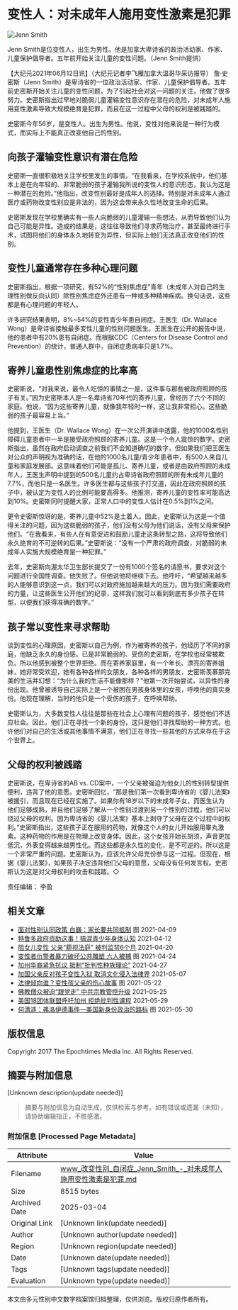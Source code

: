 # 变性人：对未成年人施用变性激素是犯罪

![Jenn Smith](https://i.epochtimes.com/assets/uploads/2021/06/id13018943-Jenn-Smith.png)

Jenn Smith是位变性人，出生为男性。他是加拿大卑诗省的政治活动家、作家、儿童保护倡导者。五年前开始关注儿童的变性问题。（Jenn Smith提供）

【大纪元2021年06月12日讯】（大纪元记者李飞雁加拿大温哥华采访报导） 詹·史密斯（Jenn Smith）是卑诗省的一位政治活动家、作家、儿童保护倡导者。五年前史密斯开始关注儿童的变性问题，为了引起社会对这一问题的关注，他做了很多努力。史密斯指出过早地对脆弱儿童灌输变性意识存在潜在的危险，对未成年人施用变性激素导致大规模绝育是犯罪，而且在这一过程中父母的权利是被践踏的。

史密斯今年56岁，是变性人。出生为男性。他说，变性对他来说是一种行为模式，而实际上不能真正改变他自己的性别。

## 向孩子灌输变性意识有潜在危险

史密斯一直很积极地关注学校里发生的事情，“在我看来，在学校系统中，他们基本上是在向年轻的、非常脆弱的孩子灌输我所说的变性人的意识形态，我认为这是一种潜在的危险。”他指出，改变性别最好是成年人的选择。特别是对未成年人通过医疗或药物改变性别应是非法的，因为这会带来永久性地改变生命的后果。

史密斯发现在学校里确实有一些人向脆弱的儿童灌输一些想法，从而导致他们认为自己可能是异性。造成的结果是，这往往导致他们寻求药物治疗，甚至最终进行手术，试图将他们的身体永久地转变为异性，但实际上他们无法真正改变他们的性别。

## 变性儿童通常存在多种心理问题

史密斯指出，根据一项研究，有52%的“性别焦虑症”青年（未成年人对自己的生理性别做反向认同）除性别焦虑症外还患有一种或多种精神疾病。换句话说，这些都是有心理问题的年轻人。

许多研究结果表明，8%~54%的变性青少年患自闭症。王医生（Dr. Wallace Wong）是卑诗省接触最多变性儿童的性别问题医生。王医生在公开的报告中说，他的患者中有20%患有自闭症。而根据CDC（Centers for Disease Control and Prevention）的统计，普通人群中，自闭症患病率只是1.7%。

## 寄养儿童患性别焦虑症的比率高

史密斯说，“对我来说，最令人吃惊的事情之一是，这件事与那些被政府照顾的孩子有关。”因为史密斯本人是一名卑诗省70年代的寄养儿童，曾经历了六个不同的家庭。他说，“因为这些寄养儿童，就像我年轻时一样，这让我非常担心。这些脆弱的孩子最容易上当。”

他提到，王医生（Dr. Wallace Wong）在一次公开演讲中透露，他的1000名性别障碍儿童患者中一半是接受政府照顾的寄养儿童。这是一个令人震惊的数字。史密斯指出，虽然在政府启动调查之前我们不会知道确切的数字，但如果我们把王医生对公众的声明视为准确的话，在他的1000名儿童/青少年患者中，有500人来自儿童和家庭发展部。这意味着他们可能是孤儿、寄养儿童，或者是由政府照顾的未成年人，王医生声明中提到的500名儿童约占卑诗省政府照顾的所有未成年儿童的7.7%，而他只是一名医生。许多医生都与这些孩子打交道，因此在政府照顾的孩子中，被认定为变性人的比例可能要高得多。他推测，寄养儿童的变性率可能高达到10%。史密斯同时提醒大家，正常人口中的变性人估计在0.5%到1%之间。

更令史密斯惊讶的是，寄养儿童中52%是土着人。因此，史密斯认为这是一个值得关注的问题，因为这些脆弱的孩子，他们没有父母为他们说话，没有父母来保护他们。“在我看来，有些人在有意促进和鼓励儿童走这条转型之路，这将导致他们永久绝育的不可逆转的后果。”史密斯说：“没有一个严肃的政府调查，对脆弱的未成年人实施大规模绝育是一种犯罪。”

去年，史密斯向渥太华卫生部长提交了一份有1000个签名的请愿书，要求对这个问题进行全国性调查。他失败了。但他说他将继续下去。他呼吁，“希望越来越多的人能够意识到这一点，我们可以对政府施加越来越大的压力。因为我们需要政府的力量，让这些医生公开他们的纪录，这样我们就可以看到到底有多少孩子在转型，以便我们获得准确的数字。”

## 孩子常以变性来寻求帮助

谈到变性的心理原因，史密斯以自己为例，作为被寄养的孩子，他经历了不同的家庭，他缺乏永久的身份感。已是非常脆弱的、受伤的史密斯，在学校也经常被欺负。所以他感到被整个世界拒绝。而在寄养家庭里，有一个年长、漂亮的寄养姐妹，她非常受欢迎，她有各种各样的女朋友，各种各样的男朋友，史密斯羡慕那完美的生活并幻想：“为什么我的生活不能像那样？”他第一次开始尝试，以异性的身份出现。他曾被诱导自己实际上是一个被困在男孩身体里的女孩，呼唤他的真实身份。他现在理解，当时的他只是一个受伤的孩子，在呼唤帮助。

史密斯认为，大多数变性人往往是那些在社会上心理有问题的孩子，感觉他们不适应社会。因此，他们正在寻找一个新的身份，这只是他们寻找帮助的一种方式。也许他们对自己的生活或其他事情不满意，他们正在寻找一些其他的方式来存在于这个世界上。

## 父母的权利被践踏

史密斯说，在卑诗省的AB vs. CD案中，一个父亲被强迫为他女儿的性别转型提供便利，违背了他的意愿。史密斯回忆，“那是我们第一次看到卑诗省的《婴儿法案》被援引，而且现在已经在实施了。如果你有18岁以下的未成年子女，而医生认为他们足够成熟，并且他们足够了解从一个性别过渡到另一个性别的过程，他们可以绕过父母的权利。因为卑诗省的《婴儿法案》基本上剥夺了父母在这个过程中的权利。”史密斯指出，这些孩子正在服用的药物，就像这个人的女儿开始服用睾丸激素。这种药物的作用是在物理上改变身体。因此，这个女孩开始长胡须，声音更加低沉，外表变得越来越男性化。而这些都是永久性的变化，是不可逆的。所以这是一个非常严重的问题。史密斯认为，应该允许父母充份参与这一过程。但现在，根据《婴儿法案》，如果孩子决定违背他们父母的意愿，父母没有任何发言权。史密斯认为这是对父母权利的攻击和践踏。◇

责任编辑： 李盈

## 相关文章

- [面对性别认同政策 白巍：家长要共同抵制](https://www.epochtimes.com/gb/21/4/8/n12867728.htm) 图 2021-04-09
- [特鲁多政府资助这事！搞混青少年身体认知](https://www.epochtimes.com/gb/21/4/11/n12873105.htm) 2021-04-12
- [阻女儿变性 父亲“藐视法庭” 被判监禁6个月](https://www.epochtimes.com/gb/21/4/20/n12891655.htm) 2021-04-20
- [变性者仇警者暴力破坏公共雕塑 六人被捕](https://www.epochtimes.com/gb/21/4/24/n12901939.htm) 图 2021-04-24
- [加州华裔紧急抗议 抵制“批判性种族理论”](https://www.epochtimes.com/gb/21/4/27/n12907966.htm) 2021-04-27
- [加国父亲反对孩子变性入狱 取消文化侵入法律界](https://www.epochtimes.com/gb/21/5/6/n12929562.htm) 2021-05-07
- [法律倾向谁？变性孩父亲的伤心故事](https://www.epochtimes.com/gb/21/5/22/n12967079.htm) 图 2021-05-22
- [佛教僧众被迫“跟党走” 中共宗教管控升级](https://www.epochtimes.com/gb/21/5/24/n12972122.htm) 2021-05-25
- [美国18团体联盟呼吁加州 拒绝批判性课程](https://www.epochtimes.com/gb/21/5/28/n12983422.htm) 2021-05-29
- [何清涟：弗洛伊德事件—美国新身份政治的路标](https://www.epochtimes.com/gb/21/5/30/n12985668.htm) 图 2021-05-30

## 版权信息

Copyright 2017 The Epochtimes Media Inc. All Rights Reserved.
<!-- tcd_original_link https://www.epochtimes.com/gb/21/6/11/n13016302.htm -->


## 摘要与附加信息

<!-- tcd_abstract -->
[Unknown description(update needed)]
<!-- tcd_abstract_end -->

> 摘要与附加信息为自动生成，仅供检索与参考。如有错误或遗漏（未知），请协助编辑指正，不胜感激。

### 附加信息 [Processed Page Metadata]

| Attribute       | Value                                  |
|-----------------|----------------------------------------|
| Filename        | www_改变性别_自闭症_Jenn_Smith_-_对未成年人施用变性激素是犯罪.md                             |
| Size            | 8515 bytes                           |
| Archived Date   | 2025-03-04                             |
| Original Link   | [Unknown link(update needed)]                       |
| Author          | [Unknown author(update needed)]                               |
| Region          | [Unknown region(update needed)]                               |
| Date            | [Unknown date(update needed)]                                 |
| Tags            | [Unknown tags(update needed)]                                 |
| Evaluation            | [Unknown type(update needed)]                                 |
<!-- tcd_table_end -->

本文由多元性别中文数字档案馆归档整理，仅供浏览。版权归原作者所有。
